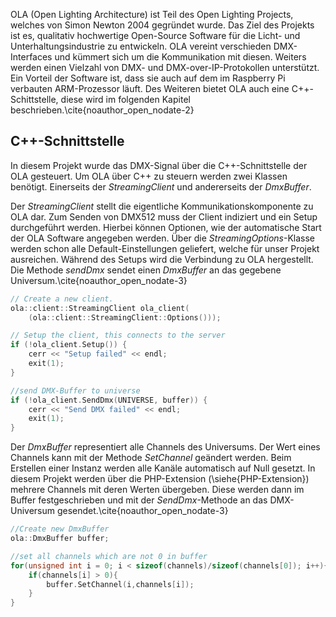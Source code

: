 OLA (Open Lighting Architecture) ist Teil des Open Lighting Projects, 
welches von Simon Newton 2004 gegründet wurde. 
Das Ziel des Projekts ist es, qualitativ hochwertige 
Open-Source Software für die Licht- und Unterhaltungsindustrie zu entwickeln.
OLA vereint verschieden DMX-Interfaces und kümmert sich um die Kommunikation mit diesen. 
Weiters werden einen Vielzahl von DMX- und DMX-over-IP-Protokollen unterstützt.
Ein Vorteil der Software ist, dass sie auch auf dem im Raspberry Pi verbauten ARM-Prozessor läuft.
Des Weiteren bietet OLA auch eine C++-Schittstelle, diese wird im folgenden Kapitel beschrieben.\cite{noauthor_open_nodate-2}

## C++-Schnittstelle
In diesem Projekt wurde das DMX-Signal über die C++-Schnittstelle der OLA gesteuert.
Um OLA über C++ zu steuern werden zwei Klassen benötigt.
Einerseits der *StreamingClient* und andererseits der *DmxBuffer*.

Der *StreamingClient* stellt die eigentliche Kommunikationskomponente zu OLA dar. 
Zum Senden von DMX512 muss der Client indiziert und ein Setup durchgeführt werden.
Hierbei können Optionen, wie der automatische Start der OLA Software angegeben werden.
Über die *StreamingOptions*-Klasse werden schon alle Default-Einstellungen geliefert,
welche für unser Projekt ausreichen.
Während des Setups wird die Verbindung zu OLA hergestellt.
Die Methode *sendDmx* sendet einen *DmxBuffer* an das gegebene Universum.\cite{noauthor_open_nodate-3}

```cpp
// Create a new client.
ola::client::StreamingClient ola_client(
    (ola::client::StreamingClient::Options()));

// Setup the client, this connects to the server
if (!ola_client.Setup()) {
    cerr << "Setup failed" << endl;
    exit(1);
}

//send DMX-Buffer to universe
if (!ola_client.SendDmx(UNIVERSE, buffer)) {
    cerr << "Send DMX failed" << endl;
    exit(1);
}
``` 

Der *DmxBuffer* representiert alle Channels des Universums. 
Der Wert eines Channels kann mit der Methode *SetChannel* geändert werden.
Beim Erstellen einer Instanz werden alle Kanäle automatisch auf Null gesetzt.
In diesem Projekt werden über die PHP-Extension (\siehe{PHP-Extension}) mehrere Channels mit deren Werten übergeben. 
Diese werden dann im Buffer festgeschrieben und mit der *SendDmx*-Methode an das DMX-Universum gesendet.\cite{noauthor_open_nodate-3}  

```c++
//Create new DmxBuffer
ola::DmxBuffer buffer;

//set all channels which are not 0 in buffer
for(unsigned int i = 0; i < sizeof(channels)/sizeof(channels[0]); i++){
    if(channels[i] > 0){
        buffer.SetChannel(i,channels[i]);
    }
}
```